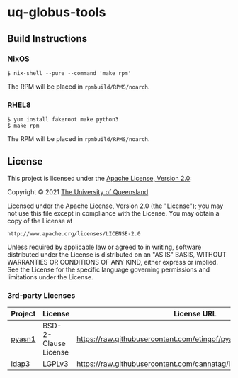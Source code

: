 # uq-globus-tools

## Build Instructions

### NixOS

```
$ nix-shell --pure --command 'make rpm'
```

The RPM will be placed in `rpmbuild/RPMS/noarch`.


### RHEL8
```
$ yum install fakeroot make python3
$ make rpm
```

The RPM will be placed in `rpmbuild/RPMS/noarch`.

## License
This project is licensed under the [Apache License, Version 2.0](https://opensource.org/licenses/Apache-2.0):

Copyright &copy; 2021 [The University of Queensland](http://uq.edu.au/)

Licensed under the Apache License, Version 2.0 (the "License");
you may not use this file except in compliance with the License.
You may obtain a copy of the License at

    http://www.apache.org/licenses/LICENSE-2.0

Unless required by applicable law or agreed to in writing, software
distributed under the License is distributed on an "AS IS" BASIS,
WITHOUT WARRANTIES OR CONDITIONS OF ANY KIND, either express or implied.
See the License for the specific language governing permissions and
limitations under the License.

### 3rd-party Licenses


| Project | License | License URL |
| ------- | ------- | ----------- |
| [pyasn1](https://github.com/etingof/pyasn1)| BSD-2-Clause License | https://raw.githubusercontent.com/etingof/pyasn1/master/LICENSE.rst |
| [ldap3](https://github.com/cannatag/ldap3) | LGPLv3 | https://raw.githubusercontent.com/cannatag/ldap3/dev/LICENSE.txt |
